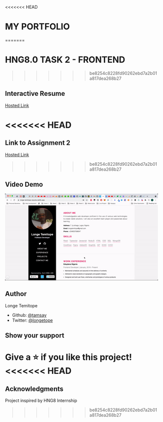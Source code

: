 <<<<<<< HEAD
# MY PORTFOLIO
=======
# HNG8.0 TASK 2 - FRONTEND
>>>>>>> be8254c8228fd90262ebd7a2b01a817dea268b27


## Interactive Resume 

[Hosted Link](https://longe-temitope-resume.netlify.app/)

<<<<<<< HEAD
=======
## Link to Assignment 2
[Hosted Link](https://longe-temitope-resume.netlify.app/myname.html)
>>>>>>> be8254c8228fd90262ebd7a2b01a817dea268b27

## Video Demo

<img src="my-resume-netlify.gif" alt="demo" width=""/>


## Author

Longe Temitope
- Github: [@tamsay](https://github.com/tamsay)
- Twitter: [@longetope](https://twitter.com/longetope)


## Show your support

Give a ⭐️ if you like this project!
<<<<<<< HEAD
=======

## Acknowledgments

Project inspired by HNG8 Internship
>>>>>>> be8254c8228fd90262ebd7a2b01a817dea268b27
